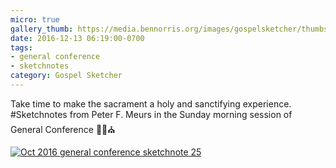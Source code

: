 ```yaml
---
micro: true
gallery_thumb: https://media.bennorris.org/images/gospelsketcher/thumbs/oct-16-4-meurs.jpg
date: 2016-12-13 06:19:00-0700
tags:
- general conference
- sketchnotes
category: Gospel Sketcher
---
```


Take time to make the sacrament a holy and sanctifying experience.
#Sketchnotes from Peter F. Meurs in the Sunday morning session of General Conference ✍🏼⛪️

[![Oct 2016 general conference sketchnote 25](https://media.bennorris.org/images/gospelsketcher/general-conference/oct-2016/oct-16-4-meurs.jpg)](https://media.bennorris.org/images/gospelsketcher/general-conference/oct-2016/oct-16-4-meurs.jpg)